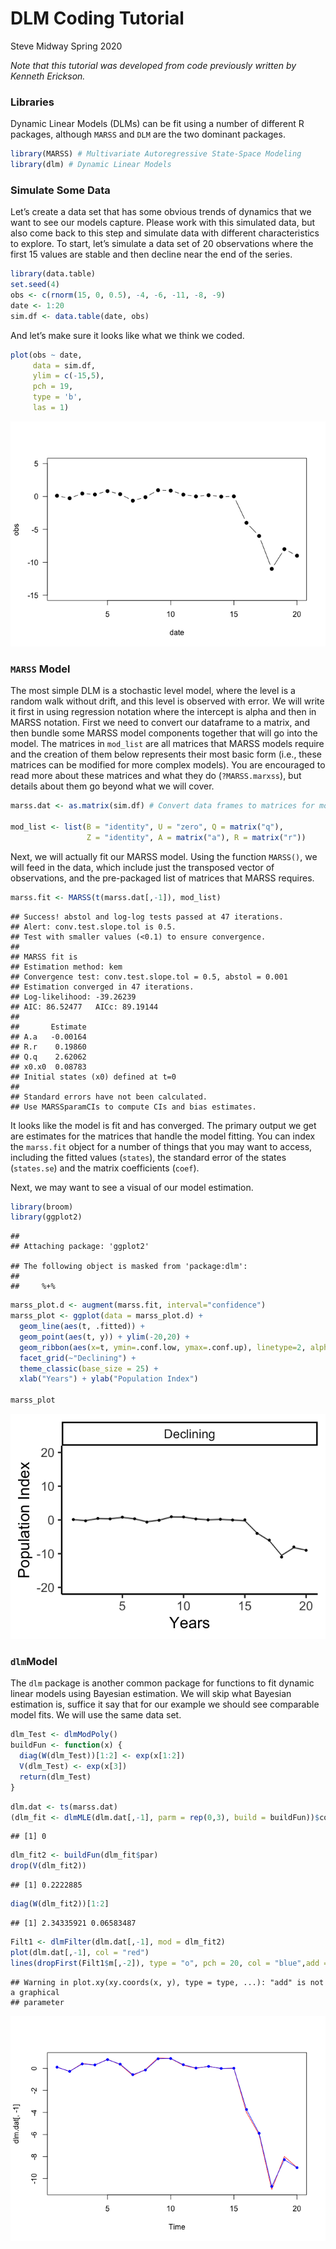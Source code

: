 DLM Coding Tutorial
================
Steve Midway
Spring 2020

*Note that this tutorial was developed from code previously written by
Kenneth Erickson.*

### Libraries

Dynamic Linear Models (DLMs) can be fit using a number of different R
packages, although `MARSS` and `DLM` are the two dominant packages.

``` r
library(MARSS) # Multivariate Autoregressive State-Space Modeling
library(dlm) # Dynamic Linear Models
```

### Simulate Some Data

Let’s create a data set that has some obvious trends of dynamics that we
want to see our models capture. Please work with this simulated data,
but also come back to this step and simulate data with different
characteristics to explore. To start, let’s simulate a data set of 20
observations where the first 15 values are stable and then decline near
the end of the series.

``` r
library(data.table)
set.seed(4)
obs <- c(rnorm(15, 0, 0.5), -4, -6, -11, -8, -9)
date <- 1:20
sim.df <- data.table(date, obs)
```

And let’s make sure it looks like what we think we coded.

``` r
plot(obs ~ date, 
     data = sim.df,
     ylim = c(-15,5),
     pch = 19,
     type = 'b',
     las = 1)
```

![](DLM_Coding_files/figure-gfm/unnamed-chunk-3-1.png)<!-- -->

### `MARSS` Model

The most simple DLM is a stochastic level model, where the level is a
random walk without drift, and this level is observed with error. We
will write it first in using regression notation where the intercept is
alpha and then in MARSS notation. First we need to convert our dataframe
to a matrix, and then bundle some MARSS model components together that
will go into the model. The matrices in `mod_list` are all matrices that
MARSS models require and the creation of them below represents their
most basic form (i.e., these matrices can be modified for more complex
models). You are encouraged to read more about these matrices and what
they do (`?MARSS.marxss`), but details about them go beyond what we will
cover.

``` r
marss.dat <- as.matrix(sim.df) # Convert data frames to matrices for model

mod_list <- list(B = "identity", U = "zero", Q = matrix("q"),
                 Z = "identity", A = matrix("a"), R = matrix("r"))
```

Next, we will actually fit our MARSS model. Using the function
`MARSS()`, we will feed in the data, which include just the transposed
vector of observations, and the pre-packaged list of matrices that MARSS
requires.

``` r
marss.fit <- MARSS(t(marss.dat[,-1]), mod_list)
```

    ## Success! abstol and log-log tests passed at 47 iterations.
    ## Alert: conv.test.slope.tol is 0.5.
    ## Test with smaller values (<0.1) to ensure convergence.
    ## 
    ## MARSS fit is
    ## Estimation method: kem 
    ## Convergence test: conv.test.slope.tol = 0.5, abstol = 0.001
    ## Estimation converged in 47 iterations. 
    ## Log-likelihood: -39.26239 
    ## AIC: 86.52477   AICc: 89.19144   
    ##  
    ##       Estimate
    ## A.a   -0.00164
    ## R.r    0.19860
    ## Q.q    2.62062
    ## x0.x0  0.08783
    ## Initial states (x0) defined at t=0
    ## 
    ## Standard errors have not been calculated. 
    ## Use MARSSparamCIs to compute CIs and bias estimates.

It looks like the model is fit and has converged. The primary output we
get are estimates for the matrices that handle the model fitting. You
can index the `marss.fit` object for a number of things that you may
want to access, including the fitted values (`states`), the standard
error of the states (`states.se`) and the matrix coefficients (`coef`).

Next, we may want to see a visual of our model estimation.

``` r
library(broom)
library(ggplot2)
```

    ## 
    ## Attaching package: 'ggplot2'

    ## The following object is masked from 'package:dlm':
    ## 
    ##     %+%

``` r
marss_plot.d <- augment(marss.fit, interval="confidence")
marss_plot <- ggplot(data = marss_plot.d) +
  geom_line(aes(t, .fitted)) +
  geom_point(aes(t, y)) + ylim(-20,20) +
  geom_ribbon(aes(x=t, ymin=.conf.low, ymax=.conf.up), linetype=2, alpha=0.3) +
  facet_grid(~"Declining") + 
  theme_classic(base_size = 25) +
  xlab("Years") + ylab("Population Index")

marss_plot
```

![](DLM_Coding_files/figure-gfm/unnamed-chunk-6-1.png)<!-- -->

### `dlm`Model

The `dlm` package is another common package for functions to fit dynamic
linear models using Bayesian estimation. We will skip what Bayesian
estimation is, suffice it say that for our example we should see
comparable model fits. We will use the same data set.

``` r
dlm_Test <- dlmModPoly()
buildFun <- function(x) {
  diag(W(dlm_Test))[1:2] <- exp(x[1:2])
  V(dlm_Test) <- exp(x[3])
  return(dlm_Test) 
}
```

``` r
dlm.dat <- ts(marss.dat)
(dlm_fit <- dlmMLE(dlm.dat[,-1], parm = rep(0,3), build = buildFun))$conv
```

    ## [1] 0

``` r
dlm_fit2 <- buildFun(dlm_fit$par)
drop(V(dlm_fit2))
```

    ## [1] 0.2222885

``` r
diag(W(dlm_fit2))[1:2]
```

    ## [1] 2.34335921 0.06583487

``` r
Filt1 <- dlmFilter(dlm.dat[,-1], mod = dlm_fit2)
plot(dlm.dat[,-1], col = "red")
lines(dropFirst(Filt1$m[,-2]), type = "o", pch = 20, col = "blue",add = T)
```

    ## Warning in plot.xy(xy.coords(x, y), type = type, ...): "add" is not a graphical
    ## parameter

![](DLM_Coding_files/figure-gfm/unnamed-chunk-9-1.png)<!-- -->
